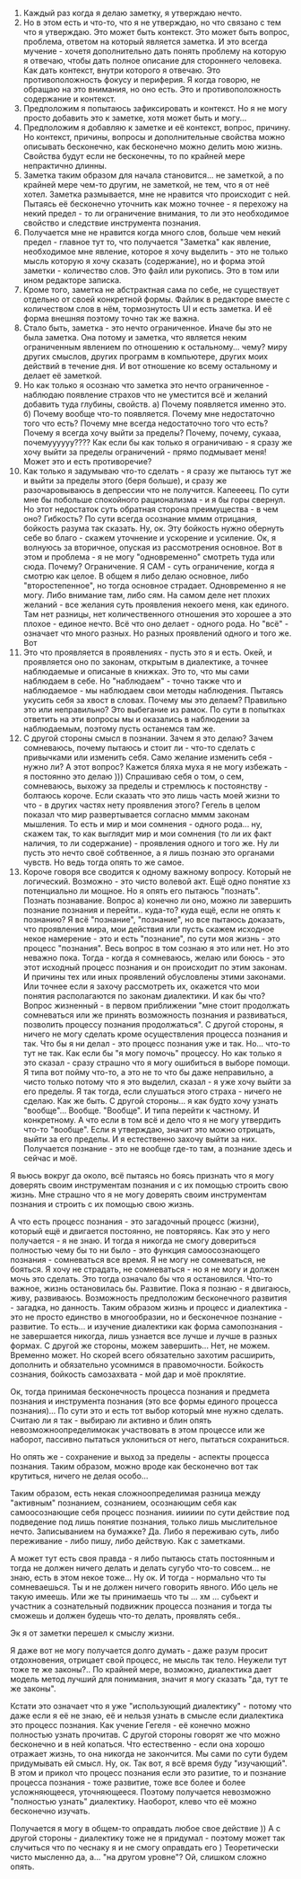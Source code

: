 1. Каждый раз когда я делаю заметку, я утверждаю нечто. 
2. Но в этом есть и что-то, что я не утверждаю, но что связано с тем что я утверждаю. Это может быть контекст. Это может быть вопрос, проблема, ответом на который является заметка. И это всегда мучение - хочетя дополнительно дать понять проблему на которую я отвечаю, чтобы дать полное описание для стороннего человека. Как дать контекст, внутри которого я отвечаю. Это противоположность фокусу и периферия. Я когда говорю, не обращаю на это внимания, но оно есть. Это и противоположность содержание и контекст.
3. Предположим я попытаюсь зафиксировать и контекст. Но я не могу просто добавить это к заметке, хотя может быть и могу...
4. Предположим я добавляю к заметке и её контекст, вопрос, причину. Но контекст, причины, вопросы и дополнительные свойства можно описывать бесконечно, как бесконечно можно делить мою жизнь. Свойства будут если не бесконечны, то по крайней мере непрактично длинны. 
5. Заметка таким образом для начала становится... не заметкой, а по крайней мере чем-то другим, не заметкой, не тем, что я от неё хотел. Заметка размывается, мне не нравится что происходит с ней. Пытаясь её бесконечно уточнить как можно точнее - я перехожу на некий предел - то ли ограничение внимания, то ли это необходимое свойство и следствие инструмента познания. 
6. Получается мне не нравится когда много слов, больше чем некий предел - главное тут то, что получается "Заметка" как явление, необходимое мне явление, которое я хочу выделить - это не только мысль которую я хочу сказать (содержание), но и форма этой заметки - количество слов. Это файл или рукопись. Это в том или ином редакторе записка. 
7. Кроме того, заметка не абстрактная сама по себе, не существует отдельно от своей конкретной формы. Файлик в редакторе вместе с количеством слов в нём, тормознутость UI и есть заметка. И её форма внешняя поэтому точно так же важна.
8. Стало быть, заметка - это нечто ограниченное. Иначе бы это не была заметка. Она потому и заметка, что является неким ограниченным явлением по отношению к остальному... чему? миру других смыслов, других программ в компьютере, других моих действий в течение дня. И вот отношение ко всему остальному и делает её заметкой. 
9. Но как только я осознаю что заметка это нечто ограниченное - наблюдаю появление страхов что не уместится всё и желаний добавить туда глубины, свойств. а) Почему появляется именно это. б) Почему вообще что-то появляется. Почему мне недостаточно того что есть? Почему мне всегда недостаточно того что есть? Почему я всегда хочу выйти за пределы? Почему, почему, сукааа, почемуууууу???? Как если бы как только я ограничиваю - я сразу же хочу выйти за пределы ограничений - прямо подмывает меня! Может это и есть противоречие?
10. Как только я задумываю что-то сделать - я сразу же пытаюсь тут же и выйти за пределы этого (беря больше), и сразу же разочаровываюсь в депрессии что не получится. Капеееец. По сути мне бы побольше спокойного рационализма - и я бы горы свернул. Но этот недостаток суть обратная сторона преимущества - в чем оно? Гибкость? По сути всегда осознание мммм отрицания, бойкость разума так сказать. Ну, ок. Эту бойкость нужно обернуть себе во благо - скажем уточнение и ускорение и усиление. Ок, я волнуюсь за вторичное, опуская из рассмотрения основное. Вот в этом и проблема - я не могу "одновременно" смотреть туда или сюда. Почему? Ограничение. Я САМ - суть ограничение, когда я смотрю как целое. В общем я либо делаю основное, либо "второстепенное", но тогда основное страдает. Одновременно я не могу. Либо внимание там, либо сям. На самом деле нет плохих желаний - все желания суть проявления некоего меня, как единого. Там нет разницы, нет количественного отношения это хорошее а это плохое - единое нечто. Всё что оно делает - одного рода. Но "всё" - означает что много разных. Но разных проявлений одного и того же. Вот 
11. Это что проявляется в проявлениях - пусть это я и есть. Окей, и проявляется оно по законам, открытым в диалектике, а точнее наблюдаемые и описаные в книжках. Это то, что мы сами наблюдаем в себе. Но "наблюдаем" - точно также что и наблюдаемое - мы наблюдаем свои методы наблюдения. Пытаясь укусить себя за хвост в словах. Почему мы это делаем? Правильно это или неправильно? Это выбегание из рамок. По сути в попытках ответить на эти вопросы мы и оказались в наблюдении за наблюдаемым, поэтому пусть останемся там же.
12. С другой стороны смысл в познании. Зачем я это делаю? Зачем сомневаюсь, почему пытаюсь и стоит ли - что-то сделать с привычками или изменить себя. Само желание изменить себя - нужно ли? А этот вопрос? Кажется бляха муха я не могу избежать - я постоянно это делаю ))) Спрашиваю себя о том, о сем, сомневаюсь, выхожу за пределы и стремлюсь к постоянству - болтаюсь короче. Если сказать что это лишь часть моей жизни то что - в других частях нету проявления этого? Гегель в целом показал что мир развертывается согласно мммм законам мышления. То есть и мир и мои сомнения - одного рода... ну, скажем так, то как выглядит мир и мои сомнения (то ли их факт наличия, то ли содержание) - проявления одного и того же. Ну ли пусть это нечто своё собтвенное, а я лишь познаю это органами чувств. Но ведь тогда опять то же самое.
13. Короче говоря все сводится к одному важному вопросу. Который не логический. Возможно - это чисто волевой акт. Ещё одно понятие хз потенциально ли мощное. Но я опять его пытаюсь "познать". Познать познавание. Вопрос а) конечно ли оно, можно ли завершить познание познания и перейти.. куда-то? куда ещё, если не опять к познанию? Я всё "познание", "познание", но все пытаюсь доказать, что проявления мира, мои действия или пусть скажем исходное некое намерение - это и есть "познание", по сути моя жизнь - это процесс "познания". Весь вопрос в том сознаю я это или нет. Но это неважно пока. Тогда - когда я сомневаюсь, желаю или боюсь - это этот исходный процесс познания и он происходит по этим законам. И причины тех или иных проявлений обусловлены этими законами. Или точнее если я захочу рассмотреть их, окажется что мои понятия располагаются по законам диалектики. И как бы что? Вопрос жизненный - в первом приближении "мне стоит продолжать сомневаться или же принять возможность познания и развиваться, позволить процессу познания продолжаться". С другой стороны, я ничего не могу сделать кроме осуществления процесса познания и так. Что бы я ни делал - это процесс познания уже и так. Но... что-то тут не так. Как если бы "я могу помочь" процессу. Но как только я это сказал - сразу страшно что я могу ошибиться в выборе помощи. Я типа вот пойму что-то, а это не то что бы даже неправильно, а чисто только потому что я это выделил, сказал - я уже хочу выйти за его пределы. Я так тогда, если слушаться этого страха - ничего не сделаю. Как же быть. С другой стороны... я как будто хочу узнать "вообще"... Вообще. "Вообще". И типа перейти к частному. И конкретному. А что если в том всё и дело что я не могу утвердить что-то "вообще". Если я утверждаю, значит это можно отрицать, выйти за его пределы. И я естественно захочу выйти за них. Получается познание - это не вообще где-то там, а познание здесь и сейчас и моё.

Я вьюсь вокруг да около, всё пытаясь но боясь признать что я могу доверять своим инструментам познания и с их помощью строить свою жизнь. Мне страшно что я не могу доверять своим инструментам познания и строить с их помощью свою жизнь.

А что есть процесс познания - это загадочный процесс (жизни), который ещё и двигается постоянно, не повторяясь. Как это у него получается - я не знаю. И тогда я никогда не смогу довериться полностью чему бы то ни было - это функция самоосознающего познания - сомневаться все время. Я не могу не сомневаться, не бояться. Я хочу не страдать, не сомневаться - но я не могу и должен мочь это сделать. Это тогда означало бы что я остановился. Что-то важное, жизнь остановилась бы. Развитие. Пока я познаю - я двигаюсь, живу, развиваюсь. Возможность предположим бесконечного развития - загадка, но данность. Таким образом жизнь и процесс и диалектика - это не просто единство в многообразии, но и бесконечное познание - развитие. То есть... и изучение диалектики как форма самопознания - не завершается никогда, лишь узнается все лучше и лучше в разных формах. С другой же стороны, можем завершить... Нет, не можем. Временно может. Но скорей всего обязательно захотим расширить, дополнить и обязательно усомнимся в правомочности. Бойкость сознания, бойкость самозахвата - мой дар и моё проклятие.

Ок, тогда принимая бесконечность процесса познания и предмета познания и инструмента познания (это все формы единого процесса познания)... По сути это и есть тот выбор который мне нужно сделать. Считаю ли я так - выбираю ли активно и блин опять невозможноопределимокак участвовать в этом процессе или же наборот, пассивно пытаться уклониться от него, пытаться сохраниться.

Но опять же - сохранение и выход за пределы - аспекты процесса познания. Таким образом, можно вроде как бесконечно вот так крутиться, ничего не делая особо...

Таким образом, есть некая сложноопределимая разница между "активным" познанием, сознанием, осознающим себя как самоосознающие себя процесс познания. ииииии по сути действие под подведение под лишь понятие познания, только лишь мыслительное нечто. Записыванием на бумажке? Да. Либо я переживаю суть, либо переживание - либо пишу, либо действую. Как с заметками.

А может тут есть своя правда - я либо пытаюсь стать постоянным и тогда не должен ничего делать и делать сугубо что-то совсем... не знаю, есть в этом некое тоже... Ну ок. И тогда - нормально что ты сомневаешься. Ты и не должен ничего говорить явного. Ибо цель не такую имеешь. Или же ты принимаешь что ты ... хм ... субьект и участник а сознательный подвижник процесса познания и тогда ты сможешь и должен будешь что-то делать, проявлять себя..

Эк я от заметки перешел к смыслу жизни. 

Я даже вот не могу получается долго думать - даже разум просит отдохновения, отрицает свой процесс, не мысль так тело. Неужели тут тоже те же законы?.. По крайней мере, возможно, диалектика дает модель метод лучший для понимания, значит я могу сказать "да, тут те же законы". 

Кстати это означает что я уже "использующий диалектику" - потому что даже если я её не знаю, её и нельзя узнать в смысле если диалектика это процесс познания. Как учение Гегеля - её конечно можно полностью узнать прочитав. С другой стороны говорят же что можно бесконечно и в ней копаться. Что естественно - если она хорошо отражает жизнь, то она никогда не закончится. Мы сами по сути будем придумывать ей смысл. Ну, ок. Так вот, я всё время буду "изучающий". В этом и прикол что процесс познания если это разитие, то и познание процесса познания - тоже развитие, тоже все более и более усложняющееся, уточняющееся. Поэтому получается невозможно "полностью узнать" диалектику. Наоборот, клево что её можно бесконечно изучать.

Получается я могу в общем-то оправдать любое свое действие )) А с другой стороны - диалектику тоже не я придумал - поэтому может так случиться что по чеснаку я и не смогу оправдать его ) Теоретически чисто мысленно да, а... "на другом уровне"? Ой, слишком сложно опять.

<!-- {"date":"2016-12-06T15:26:10.498Z","id":"68dc4500-2deb-11e7-a02f-b3275fd3a74c","excerpt":"1. Каждый раз когда я делаю заметку, я утверждаю..."} -->
